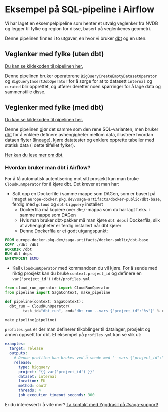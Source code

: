 # Eksempel på SQL-pipeline i Airflow

Vi har laget en eksempelpipeline som henter et utvalg veglenker fra NVDB og legger til fylke og region for disse, basert på veglenkenes geometri.

Denne pipelinen finnes i to utgaver, en hvor vi bruker [dbt](https://docs.getdbt.com) og en uten.

## Veglenker med fylke (uten dbt)

[Du kan se kildekoden til pipelinen her.](https://github.com/svvsaga/saga-pipelines/blob/main/dags/yggdrasil/examples/veglenker_med_fylke.dag.py)

Denne pipelinen bruker operatorene `BigQueryCreateEmptyDatasetOperator` og `BigQueryInsertJobOperator` for å sørge for at to datasett `internal` og `curated` blir opprettet, og utfører deretter noen spørringer for å lage data og sammenstille disse.

## Veglenker med fylke (med dbt)

[Du kan se kildekoden til pipelinen her.](https://github.com/svvsaga/saga-pipelines/blob/main/dags/yggdrasil/examples/veglenker_med_fylke_dbt.dag.py)

Denne pipelinen gjør det samme som den rene SQL-varianten, men bruker [dbt](https://docs.getdbt.com) for å enklere definere avhengigheter mellom data, illustrere hvordan dataen flyter ([lineage](https://en.wikipedia.org/wiki/Data_lineage)), kjøre datatester og enklere opprette tabeller med statisk data (i dette tilfellet fylker).

[Her kan du lese mer om dbt.](https://docs.getdbt.com)

### Hvordan bruker man dbt i Airflow?

For å få automatisk autentisering mot sitt prosjekt kan man bruke `CloudRunOperator` for å kjøre dbt. Det krever at man har:

- Satt opp en Dockerfile i samme mappe som DAGen, som er basert på imaget `europe-docker.pkg.dev/saga-artifacts/docker-public/dbt-base`, ferdig med `gcloud` og `dbt-bigquery` installert
  - Dockerfila må kopiere over `dbt/`-mappa som du har lagt f.eks. i samme mappe som DAGen
  - Hvis man bruker dbt-pakker må man kjøre `dbt deps` i Dockerfila, slik at avhengigheter er ferdig installert når dbt kjører
  - Denne Dockerfila er et godt utgangspunkt:

```dockerfile
FROM europe-docker.pkg.dev/saga-artifacts/docker-public/dbt-base
COPY ./dbt /dbt
WORKDIR /dbt
RUN dbt deps
ENTRYPOINT $CMD
```

- Kall `CloudRunOperator` med kommandoen du vil kjøre. For å sende med riktig prosjekt kan du bruke `context.project_id` og definere en `var('project_id')` i `dbt/profiles.yml`

```python
from cloud_run_operator import CloudRunOperator
from pipeline import SagaContext, make_pipeline

def pipeline(context: SagaContext):
  dbt_run = CloudRunOperator(
        task_id="dbt_run", cmd='dbt run --vars {"project_id":"%s"}' % context.project_id)

make_pipeline(pipeline)
```

`profiles.yml` er der man definerer tilkoblinger til datalager, prosjekt og annen oppsett for dbt. Et eksempel på `profiles.yml` kan se slik ut:

```yml
examples:
  target: release
  outputs:
    # Denne profilen kan brukes ved å sende med '--vars {"project_id":"<project ID>"}' til dbt-kommandoene.
    release:
      type: bigquery
      project: "{{ var('project_id') }}"
      dataset: internal
      location: EU
      method: oauth
      threads: 4
      job_execution_timeout_seconds: 300
```

Er du interessert i å vite mer? [Ta kontakt med Yggdrasil på #saga-support!](https://vegvesen.slack.com/archives/C03LGD7TM5Z)
